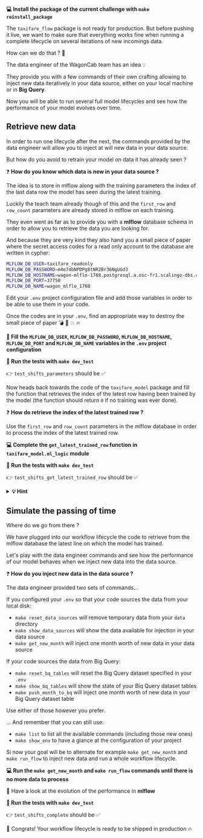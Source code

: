 
[//]: # ( challenge tech stack: )

**💻 Install the package of the current challenge with `make reinstall_package`**

[//]: # ( challenge instructions )

The `taxifare_flow` package is not ready for production. But before pushing it live, we want to make sure that everything works fine when running a complete lifecycle on several iterations of new incomings data.

How can we do that ? 🤔

The data engineer of the WagonCab team has an idea 💡

They provide you with a few commands of their own crafting allowing to inject new data iteratively in your data source, either on your local machine or in **Big Query**.

Now you will be able to run several full model lifecycles and see how the performance of your model evolves over time.

## Retrieve new data

In order to run one lifecycle after the next, the commands provided by the data engineer will allow you to inject at will new data in your data source.

But how do you avoid to retrain your model on data it has already seen ?

❓ **How do you know which data is new in your data source ?**

The idea is to store in mlflow along with the training parameters the index of the last data row the model has seen during the latest training.

Luckily the teach team already though of this and the `first_row` and `row_count` parameters are already stored in mlflow on each training.

They even went as far as to provide you with a **mlflow** database schema in order to allow you to retrieve the data you are looking for.

And because they are very kind they also hand you a small piece of paper where the secret access codes for a read only account to the database are written in cypher:

``` bash
MLFLOW_DB_USER=taxifare_readonly
MLFLOW_DB_PASSWORD=m4e7dbNPDPg8tNR2Br36NgUGd3
MLFLOW_DB_HOSTNAME=wagon-mlflo-1768.postgresql.a.osc-fr1.scalingo-dbs.com
MLFLOW_DB_PORT=37750
MLFLOW_DB_NAME=wagon_mlflo_1768
```

Edit your `.env` project configuration file and add those variables in order to be able to use them in your code.

Once the codes are in your `.env`, find an appropriate way to destroy the small piece of paper 💣 🧨 💥 🔥

**📝 Fill the `MLFLOW_DB_USER`, `MLFLOW_DB_PASSWORD`, `MLFLOW_DB_HOSTNAME`, `MLFLOW_DB_PORT` and `MLFLOW_DB_NAME` variables in the `.env` project configuration**

**🧪 Run the tests with `make dev_test`**

👉 `test_shifts_parameters` should be ✅

Now heads back towards the code of the `taxifare_model` package and fill the function that retrieves the index of the latest row having been trained by the model (the function should return `0` if no training was ever done).

❓ **How do retrieve the index of the latest trained row ?**

Use the `first_row` and `row_count` parameters in the mlflow database in order to process the index of the latest trained row.

**💻 Complete the `get_latest_trained_row` function in `taxifare_model.ml_logic` module**

**🧪 Run the tests with `make dev_test`**

👉 `test_shifts_get_latest_trained_row` should be ✅

<details>
  <summary markdown='span'><strong> 💡 Hint </strong></summary>


  You can have a look at the structure of the database using **DBeaver**. Remember that `make show_env` will allow you to retrieve easily the parameters for the read only account to connect to the database. The database used by mlflow is a **Postgres** database (you need to specify the type of connection to create when using _DBeaver_).

  Another option is to use you teammate the CLI and make use of the `psql` command (for _Postgres_, you guessed it).

  Let's add a new environment variable to your `.env` project configuration. this will help you connect to the database.

  ``` bash
  MLFLOW_TRACKING_DB=postgresql://$MLFLOW_DB_USER:$MLFLOW_DB_PASSWORD@$MLFLOW_DB_HOSTNAME:$MLFLOW_DB_PORT/$MLFLOW_DB_NAME
  ```

  Since you already have all the variables filled in the `.env` for the database connection, you can query the content of the database with the following command:

  ``` bash
  psql $MLFLOW_TRACKING_DB
  ```

  No `psql` command in your setup ?

  <details>
    <summary markdown='span'><strong> ⚙️ macOS </strong></summary>


    Head towards the [Le Wagon web setup Postgres section](https://github.com/lewagon/setup/blob/master/macos.md#postgresql).
  </details>

  <details>
    <summary markdown='span'><strong> ⚙️ Ubuntu (Linux or Windows WSL2) </strong></summary>


    Head towards the [Le Wagon web setup Postgres section](https://github.com/lewagon/setup/blob/master/ubuntu.md#postgresql).
  </details>

  Where do you go from there ?

  Query the list of tables:

  ``` sql
  \dt
  ```

  Consult the schema of a table:

  ``` sql
  \d runs
  ```

  Or run any regular SQL query:

  ``` sql
  SELECT * FROM runs;  -- see all the runs of your teammates
  ```

  Not unlike every other command, `psql` also supports the `exit` command...
</details>

## Simulate the passing of time

Where do we go from there ?

We have plugged into our workflow lifecycle the code to retrieve from the mlflow database the latest line on which the model has trained.

Let's play with the data engineer commands and see how the performance of our model behaves when we inject new data into the data source.

❓ **How do you inject new data in the data source ?**

The data engineer provided two sets of commands...

If you configured your `.env` so that your code sources the data from your local disk:
- `make reset_data_sources` will remove temporary data from your `data` directory
- `make show_data_sources` will show the data available for injection in your data source
- `make get_new_month` will inject one month worth of new data in your data source

If your code sources the data from Big Query:
- `make reset_bq_tables` will reset the Big Query dataset specified in your `.env`
- `make show_bq_tables` will show the state of your Biq Query dataset tables
- `make push_month_to_bq` will inject one month worth of new data in your Big Query dataset table

Use either of those however you prefer.

... And remember that you can still use:
- `make list` to list all the available commands (including those new ones)
- `make show_env` to have a glance at the configuration of your project

Si now your goal will be to alternate for example `make get_new_month` and `make run_flow` to inject new data and run a whole workflow lifecycle.

**💻 Run the `make get_new_month` and `make run_flow` commands until there is no more data to process**

👀 Have a look at the evolution of the performance in **mlflow**

**🧪 Run the tests with `make dev_test`**

👉 `test_shifts_complete` should be ✅

🏁 Congrats! Your workflow lifecycle is ready to be shipped in production 🔥
